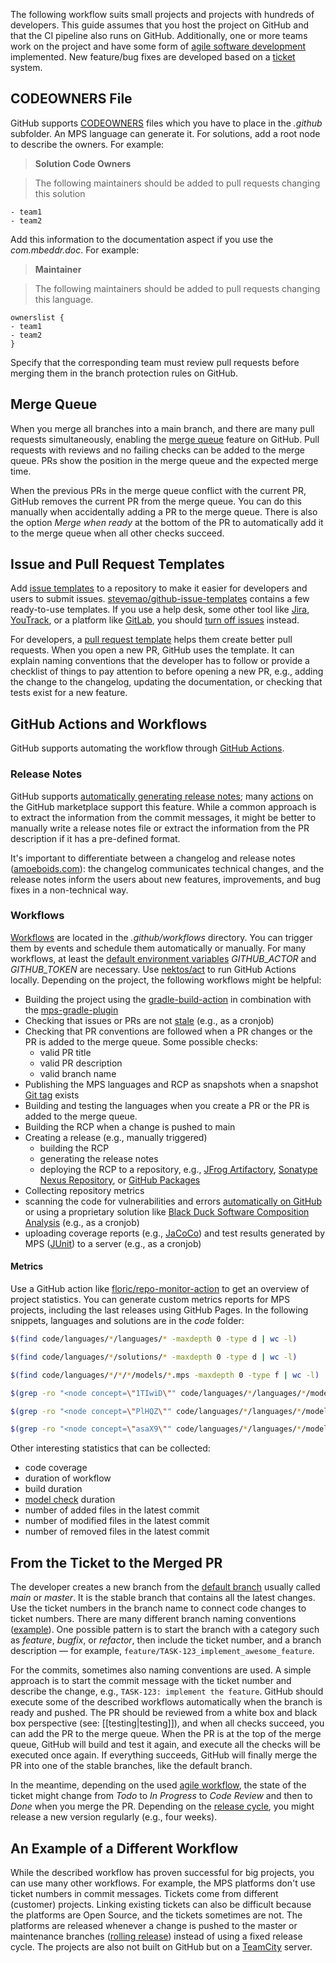 The following workflow suits small projects and projects with hundreds of developers. This guide assumes that you host the project on GitHub and that the CI pipeline also runs on GitHub. Additionally, one or more teams work on the project and have some form of [agile software development](https://www.wikiwand.com/en/Agile_software_development) implemented.
New feature/bug fixes are developed based on a [ticket](https://www.vollcom-digital.com/blog/digital-transformation/how-to-write-an-agile-ticket/) system.

## CODEOWNERS File 

GitHub supports [CODEOWNERS](https://docs.github.com/en/repositories/managing-your-repositorys-settings-and-features/customizing-your-repository/about-code-owners) files which you have to place in the *.github* subfolder. An MPS language can generate it.  For solutions, add a root node to describe the owners. For example:

> **Solution Code Owners**

> The following maintainers should be added to pull requests changing this solution

```text linenums="0"
- team1
- team2
```

Add this information to the documentation aspect if you use the  *com.mbeddr.doc*. For example:

> **Maintainer**                                                                                                                       
                                                                                  
> The following maintainers should be added to pull requests changing this language.

```text linenums="0"
ownerslist {
- team1
- team2
}
```                           

Specify that the corresponding team must review pull requests before merging them in the branch protection rules on GitHub.

## Merge Queue

When you merge all branches into a main branch, and there are many pull requests simultaneously, enabling the [merge queue](https://docs.github.com/en/repositories/configuring-branches-and-merges-in-your-repository/configuring-pull-request-merges/managing-a-merge-queue) feature on GitHub. Pull requests with reviews and no failing checks can be added to the merge queue. PRs show the position in the merge queue and the expected merge time.

When the previous PRs in the merge queue conflict with the current PR, GitHub removes the current PR from the merge queue. You can do this manually when accidentally adding a PR to the merge queue. There is also the option *Merge when ready* at the bottom of the PR to automatically add
it to the merge queue when all other checks succeed.

## Issue and Pull Request Templates

Add [issue templates](https://docs.github.com/en/communities/using-templates-to-encourage-useful-issues-and-pull-requests/configuring-issue-templates-for-your-repository) to a repository to make it easier for developers and users to submit issues. [stevemao/github-issue-templates](https://github.com/stevemao/github-issue-templates) contains a few ready-to-use templates. If you use a help desk, some other tool like [Jira](https://www.atlassian.com/software/jira), [YouTrack](https://www.jetbrains.com/youtrack/), or a platform like [GitLab](https://about.gitlab.com/), you should [turn off issues](https://docs.github.com/en/repositories/managing-your-repositorys-settings-and-features/enabling-features-for-your-repository/disabling-issues) instead.

For developers, a [pull request template](https://docs.github.com/en/communities/using-templates-to-encourage-useful-issues-and-pull-requests/creating-a-pull-request-template-for-your-repository) helps them create better pull requests. When you open a new PR, GitHub uses the template.
It can explain naming conventions that the developer has to follow or provide a checklist of things to pay attention to before
opening a new PR, e.g., adding the change to the changelog, updating the documentation, or checking that tests exist for a new feature.

## GitHub Actions and Workflows

GitHub supports automating the workflow through [GitHub Actions](https://github.com/features/actions).

### Release Notes

GitHub supports [automatically generating release notes](https://docs.github.com/en/repositories/releasing-projects-on-github/automatically-generated-release-notes); many [actions](https://github.com/marketplace?type=actions&query=Release+notes+) on the GitHub marketplace support this feature. While a common approach is to extract the information from the commit messages, it might be better to manually write a release notes file or extract the information from the PR description if it has a pre-defined format.

It's important to differentiate between a changelog and release notes ([amoeboids.com](https://amoeboids.com/blog/changelog-vs-release-notes-the-key-differences/)): the changelog communicates technical changes, and the release notes 
inform the users about new features, improvements, and bug fixes in a non-technical way.

### Workflows

[Workflows](https://docs.github.com/en/actions/using-workflows/about-workflows) are located in the *.github/workflows* directory. You can trigger them by events and schedule them automatically or manually. For many workflows, at least the [default environment variables](https://docs.github.com/en/actions/learn-github-actions/variables#default-environment-variables) *GITHUB_ACTOR* and *GITHUB_TOKEN* are necessary. Use [nektos/act](https://github.com/nektos/act) to run GitHub Actions locally. Depending on the project, the following workflows might be helpful:

- Building the project using the [gradle-build-action](https://github.com/gradle/gradle-build-action) in combination with the [mps-gradle-plugin](https://github.com/mbeddr/mps-gradle-plugin)
- Checking that issues or PRs are not [stale](https://github.com/actions/stale) (e.g., as a cronjob)
- Checking that PR conventions are followed when a PR changes or the PR is added to the merge queue. Some possible checks:
    - valid PR title
    - valid PR description
    - valid branch name
- Publishing the MPS languages and RCP as snapshots when a snapshot [Git tag](https://git-scm.com/book/en/v2/Git-Basics-Tagging) exists
- Building and testing the languages when you create a PR or the PR is added to the merge queue.
- Building the RCP when a change is pushed to main
- Creating a release (e.g., manually triggered)
    - building the RCP
    - generating the release notes
    - deploying the RCP to a repository, e.g., [JFrog Artifactory](https://jfrog.com/artifactory/), [Sonatype Nexus Repository](https://www.sonatype.com/products/sonatype-nexus-repository), or [GitHub Packages](https://docs.github.com/en/packages/working-with-a-github-packages-registry/working-with-the-apache-maven-registry)
- Collecting repository metrics
- scanning the code for vulnerabilities and errors [automatically on GitHub](https://docs.github.com/en/code-security/code-scanning/automatically-scanning-your-code-for-vulnerabilities-and-errors) or using a proprietary solution like [Black Duck Software Composition Analysis](https://www.synopsys.com/software-integrity/security-testing/software-composition-analysis.html) (e.g., as a cronjob)
- uploading coverage reports (e.g., [JaCoCo](https://www.jacoco.org/jacoco/trunk/index.html#:~:text=JaCoCo%20is%20a%20free%20Java,26%20based%20on%20commit%20e0d9d0442e9d6caa98362db034ad76db819a8cc9)) and test results generated by MPS ([JUnit](https://junit.org/junit5/)) to a server (e.g., as a cronjob)

#### Metrics

Use a GitHub action like [floric/repo-monitor-action](https://github.com/floric/repo-monitor-action) to get an overview of project statistics.
You can generate custom metrics reports for MPS projects, including the last releases using GitHub Pages. In the following snippets, languages and solutions are in the *code* folder:

```bash title="number of languages"
$(find code/languages/*/languages/* -maxdepth 0 -type d | wc -l)
```

```bash title="number of solutions"
$(find code/languages/*/solutions/* -maxdepth 0 -type d | wc -l)
```

```bash title="number of models"
$(find code/languages/*/*/*/models/*.mps -maxdepth 0 -type f | wc -l)
```

```bash title="number of concepts"
$(grep -ro "<node concept=\"1TIwiD\"" code/languages/*/languages/*/models --include *structure.mps | wc -l)
```

```bash title="number of interfaces"
$(grep -ro "<node concept=\"PlHQZ\"" code/languages/*/languages/*/models --include *structure.mps | wc -l)
```

```bash title="number of deprecated nodes (DeprecatedNodeAnnotation)"
$(grep -ro "<node concept=\"asaX9\"" code/languages/*/languages/*/models --include *structure.mps | wc -l)
```

Other interesting statistics that can be collected:

- code coverage
- duration of workflow
- build duration
- [model check](https://github.com/mbeddr/mps-gradle-plugin#model-check) duration
- number of added files in the latest commit
- number of modified files in the latest commit
- number of removed files in the latest commit

## From the Ticket to the Merged PR

The developer creates a new branch from the [default branch](https://docs.github.com/en/pull-requests/collaborating-with-pull-requests/proposing-changes-to-your-work-with-pull-requests/about-branches#about-the-default-branch) usually called *main* or *master*. It is the stable branch that contains all the latest changes.
Use the ticket numbers in the branch name to connect code changes to ticket numbers. There are many different
branch naming conventions ([example](https://dev.to/varbsan/a-simplified-convention-for-naming-branches-and-commits-in-git-il4)). One possible pattern is
to start the branch with a category such as *feature*, *bugfix*, or *refactor*, then include the ticket number, and a branch description — for example, `feature/TASK-123_implement_awesome_feature`.

For the commits, sometimes also naming conventions are used. A simple approach is to start the commit message with the ticket number and describe the change, e.g., `TASK-123: implement the feature`. GitHub should execute some of the described workflows automatically when the branch is ready and pushed. The PR should be reviewed from a white box and black box perspective (see: [[testing|testing]]), and when all checks succeed, you can add the PR to the merge queue. When the PR is at the top of the merge queue, GitHub will build and test it again, and execute all the checks will be executed once again. If everything succeeds, GitHub will finally merge the PR into one of the stable branches, like the default branch.

In the meantime, depending on the used [agile workflow](https://www.easyagile.com/blog/agile-workflow/), the state of the ticket might change from *Todo* to *In Progress* to *Code Review* and then to *Done* when you merge the PR. Depending on the [release cycle](https://digital.ai/glossary/agile-release-planning), you might release a new version regularly (e.g., four weeks).

## An Example of a Different Workflow

While the described workflow has proven successful for big projects, you can use many other workflows. For example, the MPS platforms don't use ticket numbers in commit messages. Tickets come from different (customer) projects. Linking existing tickets can also be difficult because the platforms are Open Source, and the tickets sometimes are not. The platforms are released whenever a change is pushed to the master or maintenance branches ([rolling release](https://www.wikiwand.com/en/Rolling_release)) instead of using a fixed release cycle. The projects are also not built on GitHub but on a [TeamCity](teamcity.md) server.
